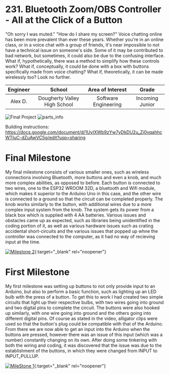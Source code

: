 # 231. Bluetooth Zoom/OBS Controller - All at the Click of a Button
"Oh sorry I was muted." "How do I share my screen?" Voice chatting online has been more prevalent than ever these years. Whether you're in an online class, or in a voice chat with a group of friends, it's near impossible to not have a technical issue on someone's side. Some of it may be contributed to bad network, but sometimes, it could also be due to the confusing interface. What if, hypothetically, there was a method to simplify how these controls work? What if, conceptually, it could be done with a box with buttons specifically made from voice chatting? What if, theoretically, it can be made wirelessly too? Look no further.

| **Engineer** | **School** | **Area of Interest** | **Grade** |
|:--:|:--:|:--:|:--:|
| Alex D. | Dougherty Valley High School | Software Engineering | Incoming Junior

![Final Project](https://user-images.githubusercontent.com/107717618/176519935-f29cb116-8753-47f1-bb6d-8ff35715d055.jpg)
![parts_info](https://user-images.githubusercontent.com/107717618/176962325-a191fe89-86d6-436b-b4f7-d4595889ad60.jpg)

Building instructions: https://docs.google.com/document/d/1UvIXWb9zYw7yDkDU2u_Zi0vqahhcWTIuC-dZuAwVC5g/edit?usp=sharing 


# Final Milestone
My final milestone consists of various smaller ones, such as wireless connections involving Bluetooth, more buttons and even a knob, and much more complex abilities, as opposed to before. Each button is connected to two wires, one to the ESP32 WROOM 32D, a bluetooth and Wifi module, which makes it superior to the Arduino Uno in this case, and the other wire is connected to a ground so that the circuit can be completed properly. The knob works similarly to the button, with additional wires due to a more complex input system from the knob. The system gets its power from a black box which is supplied with 4 AA batteries. Various issues and obstacles came up as expected, such as libraries being unidentified in the coding portion of it, as well as various hardware issues such as crating accidental short-circuits and the various issues that popped up whne the controller was connected to the computer, as it had no way of recieving input at the time.

[![Milestone 2](https://res.cloudinary.com/marcomontalbano/image/upload/v1656530226/video_to_markdown/images/youtube--W7x7V-Vu5jY-c05b58ac6eb4c4700831b2b3070cd403.jpg)](https://www.youtube.com/watch?v=W7x7V-Vu5jY "Bluetooth Zoom Controller Second Milestone"){:target="_blank" rel="noopener"}
 

# First Milestone  
My first milestone was setting up buttons to not only provide input to an Arduino, but also to perform a basic function, such as lighting up an LED bulb with the press of a button. To get this to work I had created two simple circuits that light up their respective bulbs, with two wires going into ground and two digital pins to complete the circuit. The buttons were also hooked up similarly, with one wire going into ground and the others going into different digital pins. Of course as stated in the video, alligator clips were used so that the button's plug could be compatible with that of the Arduino. From there we are now able to get an input into the Arduino when the buttons are pressed, however there was an issue of this input (which was a number) constantly changing on its own. After doing some tinkering with both the wiring and coding, it was discovered that the issue was due to the establishment of the buttons, in which they were changed from INPUT to INPUT_PULLUP.

[![MileStone 1](https://res.cloudinary.com/marcomontalbano/image/upload/v1655494836/video_to_markdown/images/youtube--eeJcswv33rA-c05b58ac6eb4c4700831b2b3070cd403.jpg)](https://www.youtube.com/watch?v=eeJcswv33rA "MileStone 1"){:target="_blank" rel="noopener"}
